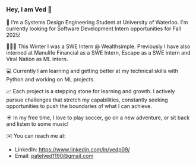 ### Hey, I am Ved 👋

👋 I'm a Systems Design Engineering Student at University of Waterloo. I'm currently looking for Software Development Intern opportunities for Fall 2025!

👨🏽‍💻 This Winter I was a SWE Intern @ Wealthsimple. Previously I have also interned at Manulife Financial as a SWE Intern, Escape as a SWE intern and Viral Nation as ML intern.

💻 Currently I am learning and getting better at my technical skills with Python and working on ML projects.

📈 Each project is a stepping stone for learning and growth. I actively pursue challenges that stretch my capabilities, constantly seeking opportunities to push the boundaries of what I can achieve.

☀️ In my free time, I love to play soccer, go on a new adventure, or sit back and listen to some music!

✉️ You can reach me at: 
  - LinkedIn: https://www.linkedin.com/in/vedp09/
  - Email: patelved1190@gmail.com
